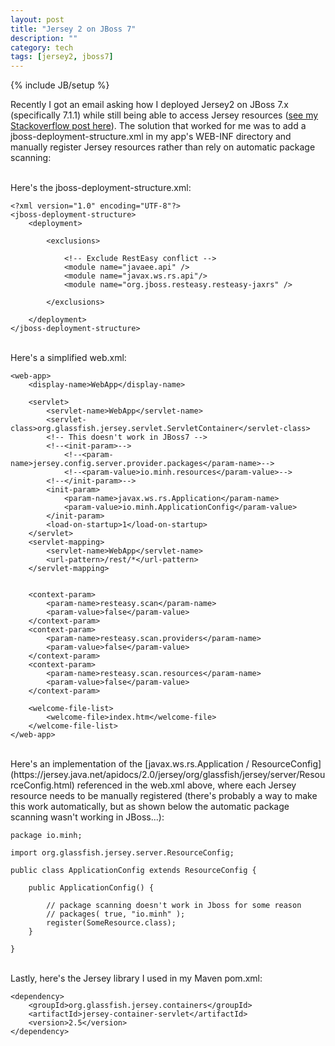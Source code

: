 ```yaml
---
layout: post
title: "Jersey 2 on JBoss 7"
description: ""
category: tech
tags: [jersey2, jboss7]
---
```

{% include JB/setup %}

Recently I got an email asking how I deployed Jersey2 on JBoss 7.x (specifically 7.1.1) while still being able to
access Jersey resources ([see my Stackoverflow post here](http://stackoverflow.com/questions/21173397/jersey-2-on-jboss-7)).
The solution that worked for me was to add a jboss-deployment-structure.xml in my
app's WEB-INF directory and manually register Jersey resources rather than rely on automatic package scanning:

<br>
Here's the jboss-deployment-structure.xml:

<pre class="prettyprint"><code>&lt;?xml version="1.0" encoding="UTF-8"?&gt;
&lt;jboss-deployment-structure&gt;
    &lt;deployment&gt;

        &lt;exclusions&gt;

            &lt;!-- Exclude RestEasy conflict --&gt;
            &lt;module name="javaee.api" /&gt;
            &lt;module name="javax.ws.rs.api"/&gt;
            &lt;module name="org.jboss.resteasy.resteasy-jaxrs" /&gt;

        &lt;/exclusions&gt;

    &lt;/deployment&gt;
&lt;/jboss-deployment-structure&gt;</code></pre>

<br>
Here's a simplified web.xml:

<pre class="prettyprint"><code>&lt;web-app&gt;
    &lt;display-name&gt;WebApp&lt;/display-name&gt;

    &lt;servlet&gt;
        &lt;servlet-name&gt;WebApp&lt;/servlet-name&gt;
        &lt;servlet-class&gt;org.glassfish.jersey.servlet.ServletContainer&lt;/servlet-class&gt;
        &lt;!-- This doesn't work in JBoss7 --&gt;
        &lt;!--&lt;init-param&gt;--&gt;
            &lt;!--&lt;param-name&gt;jersey.config.server.provider.packages&lt;/param-name&gt;--&gt;
            &lt;!--&lt;param-value&gt;io.minh.resources&lt;/param-value&gt;--&gt;
        &lt;!--&lt;/init-param&gt;--&gt;
        &lt;init-param&gt;
            &lt;param-name&gt;javax.ws.rs.Application&lt;/param-name&gt;
            &lt;param-value&gt;io.minh.ApplicationConfig&lt;/param-value&gt;
        &lt;/init-param&gt;
        &lt;load-on-startup&gt;1&lt;/load-on-startup&gt;
    &lt;/servlet&gt;
    &lt;servlet-mapping&gt;
        &lt;servlet-name&gt;WebApp&lt;/servlet-name&gt;
        &lt;url-pattern&gt;/rest/*&lt;/url-pattern&gt;
    &lt;/servlet-mapping&gt;


    &lt;context-param&gt;
        &lt;param-name&gt;resteasy.scan&lt;/param-name&gt;
        &lt;param-value&gt;false&lt;/param-value&gt;
    &lt;/context-param&gt;
    &lt;context-param&gt;
        &lt;param-name&gt;resteasy.scan.providers&lt;/param-name&gt;
        &lt;param-value&gt;false&lt;/param-value&gt;
    &lt;/context-param&gt;
    &lt;context-param&gt;
        &lt;param-name&gt;resteasy.scan.resources&lt;/param-name&gt;
        &lt;param-value&gt;false&lt;/param-value&gt;
    &lt;/context-param&gt;

    &lt;welcome-file-list&gt;
        &lt;welcome-file&gt;index.htm&lt;/welcome-file&gt;
    &lt;/welcome-file-list&gt;
&lt;/web-app&gt;
</code></pre>

<br>
Here's an implementation of the [javax.ws.rs.Application / ResourceConfig](https://jersey.java.net/apidocs/2.0/jersey/org/glassfish/jersey/server/ResourceConfig.html)
 referenced in the web.xml above, where each Jersey resource needs to be manually registered (there's probably a way
 to make this work automatically, but as shown below the automatic package scanning wasn't working in JBoss...):

<pre class="prettyprint"><code>package io.minh;

import org.glassfish.jersey.server.ResourceConfig;

public class ApplicationConfig extends ResourceConfig {

	public ApplicationConfig() {

		// package scanning doesn't work in Jboss for some reason
		// packages( true, "io.minh" );
		register(SomeResource.class);
	}

}
</code></pre>

<br>
Lastly, here's the Jersey library I used in my Maven pom.xml:

<pre class="prettyprint"><code>&lt;dependency&gt;
    &lt;groupId&gt;org.glassfish.jersey.containers&lt;/groupId&gt;
    &lt;artifactId&gt;jersey-container-servlet&lt;/artifactId&gt;
    &lt;version&gt;2.5&lt;/version&gt;
&lt;/dependency&gt;
</code></pre>